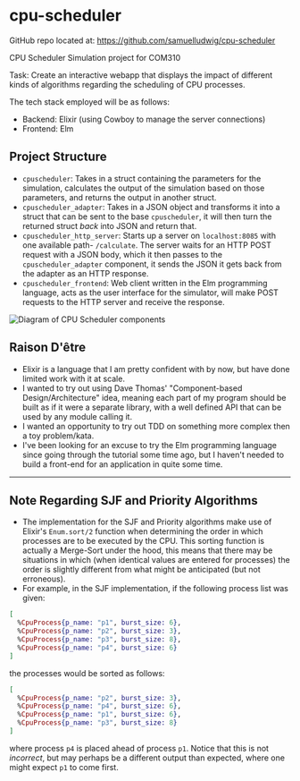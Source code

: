 # cpu-scheduler

GitHub repo located at: https://github.com/samuelludwig/cpu-scheduler

CPU Scheduler Simulation project for COM310

Task: Create an interactive webapp that displays the impact of different kinds 
of algorithms regarding the scheduling of CPU processes.

The tech stack employed will be as follows:

- Backend: Elixir (using Cowboy to manage the server connections)
- Frontend: Elm

## Project Structure

- `cpuscheduler`: Takes in a struct containing the parameters for the simulation, calculates the output of the simulation based on those parameters, and returns the output in another struct.
- `cpuscheduler_adapter`: Takes in a JSON object and transforms it into a struct that can be sent to the base `cpuscheduler`, it will then turn the returned struct *back* into JSON and return that.
- `cpuscheduler_http_server`: Starts up a server on `localhost:8085` with one available path- `/calculate`. The server waits for an HTTP POST request with a JSON body, which it then passes to the `cpuscheduler_adapter` component, it sends the JSON it gets back from the adapter as an HTTP response.
- `cpuscheduler_frontend`: Web client written in the Elm programming language, acts as the user interface for the simulator, will make POST requests to the HTTP server and receive the response.

![Diagram of CPU Scheduler components](../color_cpu_scheduler.png "CPU Scheduler Components")

## Raison D'être

- Elixir is a language that I am pretty confident with by now, but have done 
limited work with it at scale.
- I wanted to try out using Dave Thomas' "Component-based Design/Architecture" 
idea, meaning each part of my program should be built as if it were a separate 
library, with a well defined API that can be used by any module calling it.
- I wanted an opportunity to try out TDD on something more complex then a toy 
problem/kata.
- I've been looking for an excuse to try the Elm programming language since 
going through the tutorial some time ago, but I haven't needed to build a 
front-end for an application in quite some time.

***

## Note Regarding SJF and Priority Algorithms

- The implementation for the SJF and Priority algorithms make use of Elixir's `Enum.sort/2` function when determining the order in which processes are to be executed by the CPU. This sorting function is actually a Merge-Sort under the hood, this means that there may be situations in which (when identical values are entered for processes) the order is slightly different from what might be anticipated (but not erroneous).
- For example, in the SJF implementation, if the following process list was given:

```elixir
[
  %CpuProcess{p_name: "p1", burst_size: 6},
  %CpuProcess{p_name: "p2", burst_size: 3},
  %CpuProcess{p_name: "p3", burst_size: 8},
  %CpuProcess{p_name: "p4", burst_size: 6}
]
```

the processes would be sorted as follows:

```elixir
[
  %CpuProcess{p_name: "p2", burst_size: 3},
  %CpuProcess{p_name: "p4", burst_size: 6},
  %CpuProcess{p_name: "p1", burst_size: 6},
  %CpuProcess{p_name: "p3", burst_size: 8}
]
```

where process `p4` is placed ahead of process `p1`. Notice that this is not *incorrect*, but may perhaps be a different output than expected, where one might expect `p1` to come first.
